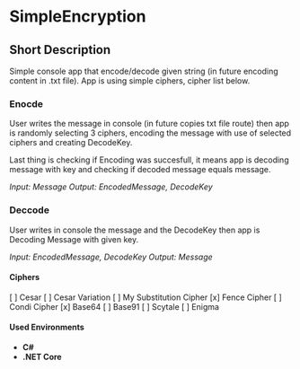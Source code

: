# SimpleEncryption

## Short Description
Simple console app that encode/decode given string (in future encoding content in .txt file). App is using simple ciphers, cipher list below.

### Enocde
User writes the message in console (in future copies txt file route) then app is randomly selecting 3 ciphers, 
encoding the message with use of selected ciphers and creating DecodeKey.

Last thing is checking if Encoding was succesfull, it means app is decoding message with key and checking if decoded message equals message.

*Input: Message
Output: EncodedMessage, DecodeKey*

### Deccode
User writes in console the message and the DecodeKey then app is Decoding Message with given key.

*Input: EncodedMessage, DecodeKey
Output: Message*

#### Ciphers
[ ] Cesar
[ ] Cesar Variation
[ ] My Substitution Cipher
[x] Fence Cipher
[ ] Condi Cipher
[x] Base64
[ ] Base91
[ ] Scytale
[ ] Enigma

#### Used Environments 
- **C#**
- **.NET Core**

